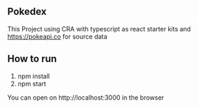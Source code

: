 ## Pokedex
This Project using CRA with typescript as react starter kits and https://pokeapi.co for source data

## How to run
1. npm install
2. npm start


You can open on http://localhost:3000 in the browser


